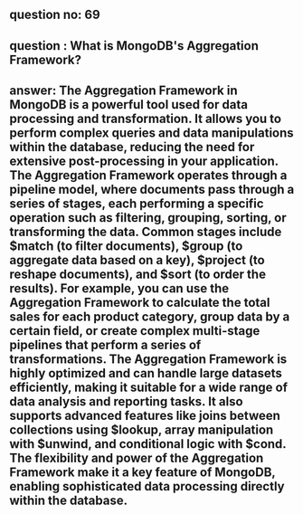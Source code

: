 
      
## question no: 69

## question : What is MongoDB's Aggregation Framework?

## answer: The Aggregation Framework in MongoDB is a powerful tool used for data processing and transformation. It allows you to perform complex queries and data manipulations within the database, reducing the need for extensive post-processing in your application. The Aggregation Framework operates through a pipeline model, where documents pass through a series of stages, each performing a specific operation such as filtering, grouping, sorting, or transforming the data. Common stages include $match (to filter documents), $group (to aggregate data based on a key), $project (to reshape documents), and $sort (to order the results). For example, you can use the Aggregation Framework to calculate the total sales for each product category, group data by a certain field, or create complex multi-stage pipelines that perform a series of transformations. The Aggregation Framework is highly optimized and can handle large datasets efficiently, making it suitable for a wide range of data analysis and reporting tasks. It also supports advanced features like joins between collections using $lookup, array manipulation with $unwind, and conditional logic with $cond. The flexibility and power of the Aggregation Framework make it a key feature of MongoDB, enabling sophisticated data processing directly within the database.
      